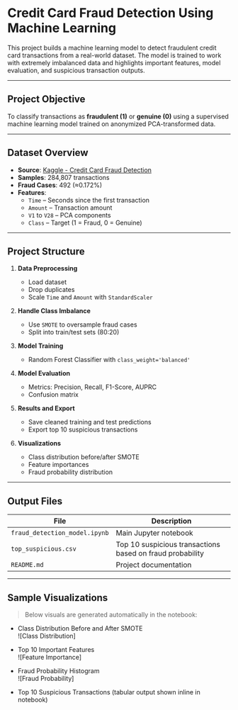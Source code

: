# Credit Card Fraud Detection Using Machine Learning

This project builds a machine learning model to detect fraudulent credit card transactions from a real-world dataset. The model is trained to work with extremely imbalanced data and highlights important features, model evaluation, and suspicious transaction outputs.

---

## Project Objective

To classify transactions as **fraudulent (1)** or **genuine (0)** using a supervised machine learning model trained on anonymized PCA-transformed data.

---

## Dataset Overview

- **Source**: [Kaggle - Credit Card Fraud Detection](https://www.kaggle.com/mlg-ulb/creditcardfraud)
- **Samples**: 284,807 transactions
- **Fraud Cases**: 492 (≈0.172%)
- **Features**:
  - `Time` – Seconds since the first transaction
  - `Amount` – Transaction amount
  - `V1` to `V28` – PCA components
  - `Class` – Target (1 = Fraud, 0 = Genuine)

---

## Project Structure

1. **Data Preprocessing**
   - Load dataset
   - Drop duplicates
   - Scale `Time` and `Amount` with `StandardScaler`

2. **Handle Class Imbalance**
   - Use `SMOTE` to oversample fraud cases
   - Split into train/test sets (80:20)

3. **Model Training**
   - Random Forest Classifier with `class_weight='balanced'`

4. **Model Evaluation**
   - Metrics: Precision, Recall, F1-Score, AUPRC
   - Confusion matrix

5. **Results and Export**
   - Save cleaned training and test predictions
   - Export top 10 suspicious transactions

6. **Visualizations**
   - Class distribution before/after SMOTE
   - Feature importances
   - Fraud probability distribution

---

## Output Files

| File | Description |
|------|-------------|
| `fraud_detection_model.ipynb` | Main Jupyter notebook |
| `top_suspicious.csv` | Top 10 suspicious transactions based on fraud probability |
| `README.md` | Project documentation |

---

## Sample Visualizations

> Below visuals are generated automatically in the notebook:

- Class Distribution Before and After SMOTE  
  ![Class Distribution]

- Top 10 Important Features  
  ![Feature Importance]

- Fraud Probability Histogram  
  ![Fraud Probability]

- Top 10 Suspicious Transactions (tabular output shown inline in notebook)
